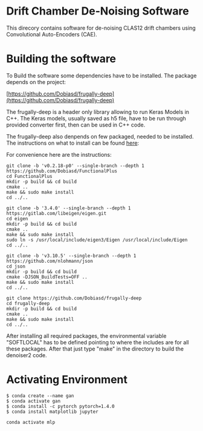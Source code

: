 # Drift Chamber De-Noising Software

This direcory contains software for de-noising CLAS12 drift chambers
using Convolutional Auto-Encoders (CAE).

# Building the software

To Build the software some dependencies have to be installed. The package
depends on the project:


[https://github.com/Dobiasd/frugally-deep](https://github.com/Dobiasd/frugally-deep)


The frugally-deep is a header only library allowing to run Keras Models
in C++. The Keras models, usually saved as h5 file, have to be run through
provided converter first, then can be used in C++ code.

The frugally-deep also denpends on few packaged, needed to be installed.
The instructions on what to install can be found [here](https://github.com/Dobiasd/frugally-deep/blob/master/INSTALL.md):

For convenience here are the instructions:

```
git clone -b 'v0.2.18-p0' --single-branch --depth 1 https://github.com/Dobiasd/FunctionalPlus
cd FunctionalPlus
mkdir -p build && cd build
cmake ..
make && sudo make install
cd ../..

git clone -b '3.4.0' --single-branch --depth 1 https://gitlab.com/libeigen/eigen.git
cd eigen
mkdir -p build && cd build
cmake ..
make && sudo make install
sudo ln -s /usr/local/include/eigen3/Eigen /usr/local/include/Eigen
cd ../..

git clone -b 'v3.10.5' --single-branch --depth 1 https://github.com/nlohmann/json
cd json
mkdir -p build && cd build
cmake -DJSON_BuildTests=OFF ..
make && sudo make install
cd ../..

git clone https://github.com/Dobiasd/frugally-deep
cd frugally-deep
mkdir -p build && cd build
cmake ..
make && sudo make install
cd ../..
```

After installing all required packages, the environmental variable "SOFTLOCAL"
has to be defined pointing to where the includes are for all these packages.
After that just type "make" in the directory to build the denoiser2 code.


# Activating Environment

```
$ conda create --name gan
$ conda activate gan
$ conda install -c pytorch pytorch=1.4.0
$ conda install matplotlib jupyter
```

```
conda activate mlp
```

